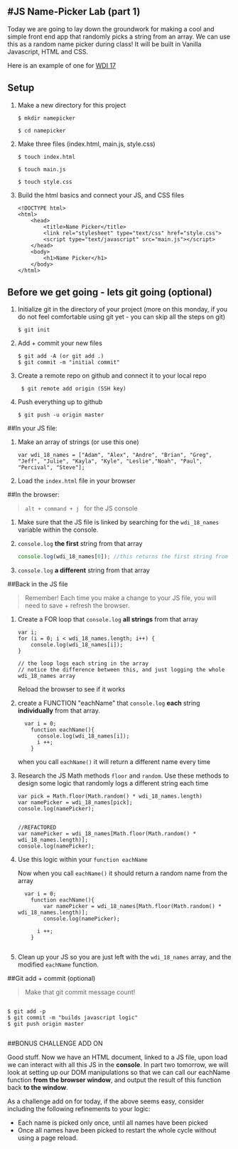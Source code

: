 #JS Name-Picker Lab (part 1)
---

Today we are going to lay down the groundwork for making a cool and simple front end app that randomly picks a string from an array. We can use this as a random name picker during class! It will be built in Vanilla Javascript, HTML and CSS. 

Here is an example of one for [WDI 17](http://wdi-17-picker.bitballoon.com/)


## Setup

1. Make a new directory for this project

	`$ mkdir namepicker`
	
	`$ cd namepicker`

2. Make three files (index.html, main.js, style.css) 

	`$ touch index.html` 
	
	`$ touch main.js` 
	
	`$ touch style.css` 
	
4. Build the html basics and connect your JS, and CSS files

	```
	<!DOCTYPE html>
	<html>
		<head>
			<title>Name Picker</title>
			<link rel="stylesheet" type="text/css" href="style.css">
			<script type="text/javascript" src="main.js"></script>
		</head>
		<body>
			<h1>Name Picker</h1>
		</body>
	</html>
	```

## Before we get going - lets git going (optional)

1. Initialize git in the directory of your project (more on this monday, if you do not feel comfortable using git yet - you can skip all the steps on git)

	`$ git init`
2. Add + commit your new files

	`$ git add -A (or git add .)`	
	`$ git commit -m "initial commit"`
	
3. Create a remote repo on github and connect it to your local repo

	` $ git remote add origin (SSH key)`

4. Push everything up to github

	`$ git push -u origin master`


##In your JS file:
	

1. Make an array of strings (or use this one)

	```
	var wdi_18_names = ["Adam", "Alex", "Andre", "Brian", "Greg", "Jeff", "Julie", "Kayla", "Kyle", "Leslie","Noah", "Paul", "Percival", "Steve"];

	```

2. Load the `index.html` file in your browser 


##In the browser:
> `alt + command + j ` for the JS console

1. Make sure that the JS file is linked by searching for the `wdi_18_names` variable within the console. 

3. `console.log` **the first** string from that array
	 
	```javascript
	console.log(wdi_18_names[0]); //this returns the first string from the array (at index position 0)
	```

3. `console.log` **a different** string from that array

##Back in the JS file
> Remember! Each time you make a change to your JS file, you will need to save + refresh the browser. 

1. Create a FOR loop that `console.log` **all strings** from that array

	```
	var i;
	for (i = 0; i < wdi_18_names.length; i++) { 
	    console.log(wdi_18_names[i]);
	}
	
	// the loop logs each string in the array
	// notice the difference between this, and just logging the whole wdi_18_names array

	```
	
	Reload the browser to see if it works 


2. create a FUNCTION "eachName" that `console.log` **each** string **individually** from that array. 

	```
	  var i = 0;
	    function eachName(){
	      console.log(wdi_18_names[i]);
	      i ++; 
	    }
	```
	
	when you call `eachName()` it will return a different name every time
	
3. Research the JS  Math methods `floor` and `random`. Use these methods to design some logic that randomly logs a different string each time

	```
	var pick = Math.floor(Math.random() * wdi_18_names.length)
	var namePicker = wdi_18_names[pick];
	console.log(namePicker);


	//REFACTORED
	var namePicker = wdi_18_names[Math.floor(Math.random() * wdi_18_names.length)];
	console.log(namePicker);

	```

4. Use this logic within your `function eachName`

	Now when you call `eachName()` it should return a random name from the array	
	
	```
	  var i = 0;
	    function eachName(){
	    	var namePicker = wdi_18_names[Math.floor(Math.random() * wdi_18_names.length)];
			console.log(namePicker);
	      
	      i ++; 
	    }
	    
	```
5. Clean up your JS so you are just left with the `wdi_18_names` array, and the modified `eachName` function.


##Git add + commit (optional)

> Make that git commit message count! 


```

$ git add -p 
$ git commit -m "builds javascript logic"
$ git push origin master


```


##BONUS CHALLENGE ADD ON

Good stuff. Now we have an HTML document, linked to a JS file, upon load we can interact with all this JS in the **console**. In part two tomorrow, we will look at setting up our DOM manipulations so that we can call our eachName function **from the browser window**, and output the result of this function back **to the window**. 

As a challenge add on for today, if the above seems easy, consider including the following refinements to your logic:

* Each name is picked only once, until all names have been picked
* Once all names have been picked to restart the whole cycle without using a page reload. 


